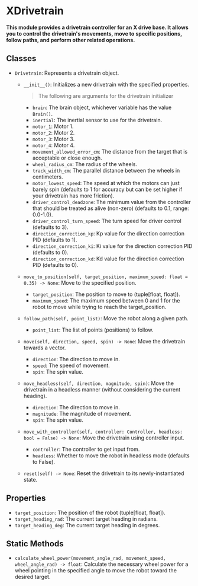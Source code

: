 XDrivetrain
====================

**This module provides a drivetrain controller for an X drive base. It allows you to control the drivetrain's movements, move to specific positions, follow paths, and perform other related operations.**

Classes
-------


* `Drivetrain`: Represents a drivetrain object.
  - `__init__()`: Initializes a new drivetrain with the specified properties.
    > The following are arguments for the drivetrain initializer
    - `brain`: The brain object, whichever variable has the value `Brain()`.
    - `inertial`: The inertial sensor to use for the drivetrain.
    - `motor_1`: Motor 1.
    - `motor_2`: Motor 2.
    - `motor_3`: Motor 3.
    - `motor_4`: Motor 4.
    - `movement_allowed_error_cm`: The distance from the target that is acceptable or close enough.
    - `wheel_radius_cm`: The radius of the wheels.
    - `track_width_cm`: The parallel distance between the wheels in centimeters.
    - `motor_lowest_speed`: The speed at which the motors can just barely spin (defaults to 1 for accuracy but can be set higher if your drivetrain has more friction).
    - `driver_control_deadzone`: The minimum value from the controller that should be treated as alive (non-zero) (defaults to 0.1, range: 0.0-1.0).
    - `driver_control_turn_speed`: The turn speed for driver control (defaults to 3).
    - `direction_correction_kp`: Kp value for the direction correction PID (defaults to 1).
    - `direction_correction_ki`: Ki value for the direction correction PID (defaults to 0).
    - `direction_correction_kd`: Kd value for the direction correction PID (defaults to 0).

  - `move_to_position(self, target_position, maximum_speed: float = 0.35) -> None`: Move to the specified position.
    - `target_position`: The position to move to (tuple[float, float]).
    - `maximum_speed`: The maximum speed between 0 and 1 for the robot to move while trying to reach the target_position.

  - `follow_path(self, point_list)`: Move the robot along a given path.
    - `point_list`: The list of points (positions) to follow.

  - `move(self, direction, speed, spin) -> None`: Move the drivetrain towards a vector.
    - `direction`: The direction to move in.
    - `speed`: The speed of movement.
    - `spin`: The spin value.

  - `move_headless(self, direction, magnitude, spin)`: Move the drivetrain in a headless manner (without considering the current heading).
    - `direction`: The direction to move in.
    - `magnitude`: The magnitude of movement.
    - `spin`: The spin value.

  - `move_with_controller(self, controller: Controller, headless: bool = False) -> None`: Move the drivetrain using controller input.
    - `controller`: The controller to get input from.
    - `headless`: Whether to move the robot in headless mode (defaults to False).

  - `reset(self) -> None`: Reset the drivetrain to its newly-instantiated state.

Properties
----------

* `target_position`: The position of the robot (tuple[float, float]).
* `target_heading_rad`: The current target heading in radians.
* `target_heading_deg`: The current target heading in degrees.

Static Methods
--------------

* `calculate_wheel_power(movement_angle_rad, movement_speed, wheel_angle_rad) -> float`: Calculate the necessary wheel power for a wheel pointing in the specified angle to move the robot toward the desired target.
